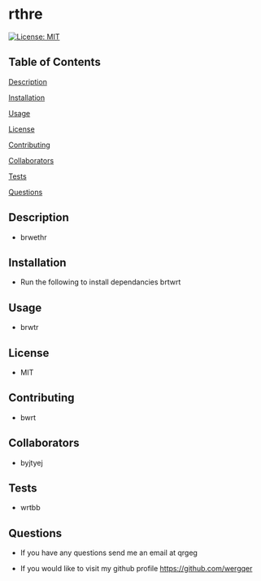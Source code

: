  # rthre


 [![License: MIT](https://img.shields.io/badge/License-MIT-yellow.svg)](https://opensource.org/licenses/MIT)


 ## Table of Contents

 [Description](#description)

 [Installation](#installation)
 
 [Usage](#usage)

 [License](#license)

 [Contributing](#contributing)

 [Collaborators](#collaborators)

 [Tests](#tests)

 [Questions](#questions)


 ## <a id="description"></a>Description

 * brwethr


## <a id="installation"></a>Installation

 * Run the following to install dependancies brtwrt

## <a id="usage"></a>Usage

* brwtr

## <a id="license"></a>License

* MIT

## <a id="contributing"></a>Contributing

* bwrt

## <a id="collaborators"></a>Collaborators

* byjtyej

## <a id="tests"></a>Tests

* wrtbb

## <a id="questions"></a>Questions

* If you have any questions send me an email at qrgeg

* If you would like to visit my github profile https://github.com/wergqer
